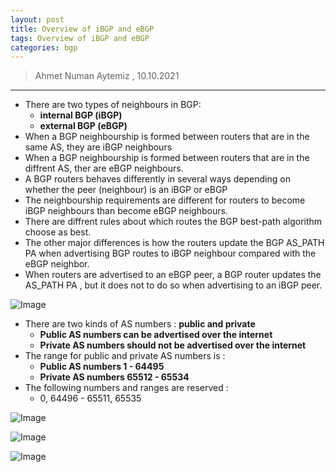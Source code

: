 ```yaml
---
layout: post
title: Overview of iBGP and eBGP
tags: Overview of iBGP and eBGP
categories: bgp
---
```


> Ahmet Numan Aytemiz , 10.10.2021

---

- There are two types of neighbours in BGP:
  - **internal BGP (iBGP)**
  - **external BGP (eBGP)**
- When a BGP neighbourship is formed between routers that are in the same AS, they are iBGP neighbours
- When a BGP neighbourship is formed between routers that are in the diffrent AS, ther are eBGP neighbours.
- A BGP routers behaves differently in several ways depending on whether the peer (neighbour) is an iBGP or eBGP
- The neighbourship requirements are different for routers to become iBGP neighbours than become eBGP neighbours.
- There are diffrent rules about which routes the BGP best-path algorithm choose as best.
- The other major differences is how the routers update the BGP AS_PATH PA when advertising BGP routes to iBGP neighbour compared with the eBGP neighbor.
- When routers are advertised to an eBGP peer, a BGP router updates the AS_PATH PA , but it does not to do so when advertising to an iBGP peer.

![Image](/img/aspath.PNG)

- There are two kinds of AS numbers : **public and private**
  - **Public AS numbers can be advertised over the internet**
  - **Private AS numbers should not be advertised over the internet**
- The range for public and private AS numbers is : 
  - **Public AS numbers 1 - 64495**
  - **Private AS numbers 65512 - 65534**
- The following numbers and ranges are reserved :
  - 0, 64496 - 65511, 65535  

![Image](/img/nobgp.PNG)

![Image](/img/privateas.PNG)

![Image](/img/pubicas.PNG)





  







